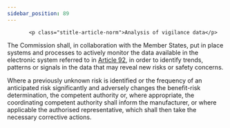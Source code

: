 ```yaml
---
sidebar_position: 89
---
```

           <p class="stitle-article-norm">Analysis of vigilance data</p>
   <p class="norm">The Commission shall, in collaboration with the 
Member&nbsp;States, put in place systems and processes to actively 
monitor the data available in the electronic system referred to in 
<a href='../CHAPTER VII/Article 92 - Electronic system on vigilance and on postmarket surveillance'> Article 92</a>, in order to identify trends, patterns or signals in the
 data that may reveal new risks or safety concerns.</p>
   <p class="norm">Where a previously unknown risk is identified or the 
frequency of an anticipated risk significantly and adversely changes the
 benefit-risk determination, the competent authority or, where 
appropriate, the coordinating competent authority shall inform the 
manufacturer, or where applicable the authorised representative, which 
shall then take the necessary corrective actions.</p>